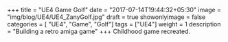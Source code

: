 +++
title = "UE4 Game Golf"
date = "2017-07-14T19:44:32+05:30"
image = "img/blog/UE4/UE4_ZanyGolf.jpg"
draft = true
showonlyimage = false
categories = [ "UE4", "Game", "Golf"]
tags = ["UE4"]
weight = 1
description = "Building a retro amiga game"
+++
Childhood game recreated.
<!--more-->